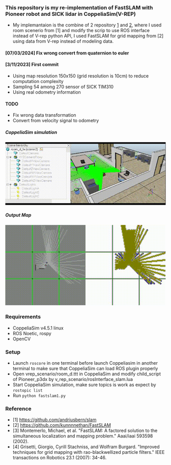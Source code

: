 ### This repository is my re-implementation of FastSLAM with Pioneer robot and SICK lidar in CoppeliaSim(V-REP)
* My implemantaion is the combine of 2 repository [1](https://github.com/andriusbern/slam) and [2](https://github.com/kunnnnethan/FastSLAM),
where I used room scenerio from [1] and modify the scrip to use ROS interface instead of V-rep python API, I used FastSLAM for grid mapping from [2] using data from V-rep instead of modeling data.
#### [07/03/2024] Fix wrong convert from quaternion to euler
#### [3/11/2023] First commit
* Using map resolution 150x150 (grid resolution is 10cm) to reduce computation complexity
* Sampling 54 among 270 sensor of SICK TIM310
* Using real odometry information
#### TODO
* Fix wrong data transformation
* Convert from velocity signal to odometry
##### CoppeliaSim simulation
![alt text](https://github.com/phuongboi/fastslam-with-coppeliasim/blob/main/result/recording_2023_11_03-20_28-15.gif)
##### Output Map
![alt text](https://github.com/phuongboi/fastslam-with-coppeliasim/blob/main/result/map.gif)   
### Requirements
* CoppeliaSim v4.5.1 linux
* ROS Noetic, rospy
* OpenCV
### Setup
* Launch `roscore` in one terminal before launch Coppeliasim in another terminal to make sure that CoppeliaSim can load ROS plugin properly
* Open vrep_scenario/room_d.ttt in CoppeliaSim and modify child_script of Pioneer_p3dx by v_rep_scenario/rosInterface_slam.lua
* Start CoppeliaSim simulation, make sure topics is work as expect by `rostopic list`
* Run `python fastslam1.py`

### Reference
* [1] https://github.com/andriusbern/slam
* [2] https://github.com/kunnnnethan/FastSLAM
* [3] Montemerlo, Michael, et al. "FastSLAM: A factored solution to the simultaneous localization and mapping problem." Aaai/iaai 593598 (2002).
* [4] Grisetti, Giorgio, Cyrill Stachniss, and Wolfram Burgard. "Improved techniques for grid mapping with rao-blackwellized particle filters." IEEE transactions on Robotics 23.1 (2007): 34-46.
